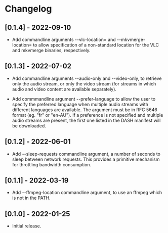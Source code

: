 # Changelog


## [0.1.4] - 2022-09-10

- Add commandline arguments --vlc-location=<path> and --mkvmerge-location=<path> to allow specification
  of a non-standard location for the VLC and mkvmerge binaries, respectively.


## [0.1.3] - 2022-07-02

- Add commandline arguments --audio-only and --video-only, to retrieve only the audio stream, or
  only the video stream (for streams in which audio and video content are available separately).

- Add commmandline argument --prefer-language to allow the user to specify the preferred language
  when multiple audio streams with different languages are available. The argument must be in RFC
  5646 format (eg. "fr" or "en-AU"). If a preference is not specified and multiple audio streams are
  present, the first one listed in the DASH manifest will be downloaded.

## [0.1.2] - 2022-06-01

- Add --sleep-requests commandline argument, a number of seconds to sleep between network requests.
  This provides a primitive mechanism for throttling bandwidth consumption.


## [0.1.1] - 2022-03-19

- Add --ffmpeg-location commandline argument, to use an ffmpeg which is not in the PATH.


## [0.1.0] - 2022-01-25

- Initial release.
